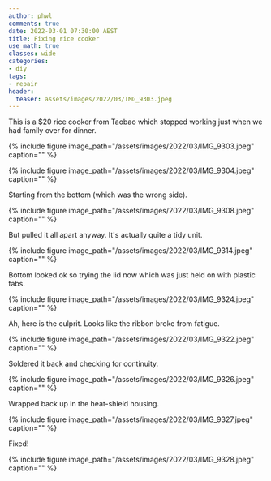 ```yaml
---
author: phwl
comments: true
date: 2022-03-01 07:30:00 AEST
title: Fixing rice cooker
use_math: true
classes: wide
categories:
- diy
tags:
- repair
header:
  teaser: assets/images/2022/03/IMG_9303.jpeg
---
```


This is a $20 rice cooker from Taobao which stopped working just when we had family over for dinner.

{% include figure image_path="/assets/images/2022/03/IMG_9303.jpeg" caption="" %}

{% include figure image_path="/assets/images/2022/03/IMG_9304.jpeg" caption="" %}

Starting from the bottom (which was the wrong side).

{% include figure image_path="/assets/images/2022/03/IMG_9308.jpeg" caption="" %}

But pulled it all apart anyway. It's actually quite a tidy unit.

{% include figure image_path="/assets/images/2022/03/IMG_9314.jpeg" caption="" %}

Bottom looked ok so trying the lid now which was just held on with plastic tabs.

{% include figure image_path="/assets/images/2022/03/IMG_9324.jpeg" caption="" %}

Ah, here is the culprit. Looks like the ribbon broke from fatigue.

{% include figure image_path="/assets/images/2022/03/IMG_9322.jpeg" caption="" %}

Soldered it back and checking for continuity.

{% include figure image_path="/assets/images/2022/03/IMG_9326.jpeg" caption="" %}

Wrapped back up in the heat-shield housing.

{% include figure image_path="/assets/images/2022/03/IMG_9327.jpeg" caption="" %}

Fixed!

{% include figure image_path="/assets/images/2022/03/IMG_9328.jpeg" caption="" %}

